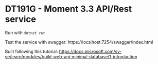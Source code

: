 # DT191G - Moment 3.3 API/Rest service

Run with ```dotnet run```

Test the service with swagger: https://localhost:7254/swagger/index.html

Built following this tutorial: https://docs.microsoft.com/sv-se/learn/modules/build-web-api-minimal-database/1-introduction

